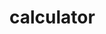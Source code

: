 # calculator
<html>
<head>
	<script>
		//function that display value
		function dis(val)
		{
			document.getElementById("result").value+=val
		}
		
		//function that evaluates the digit and return result
		function solve()
		{
			let x = document.getElementById("result").value
			let y = eval(x)
			document.getElementById("result").value = y
		}
		
		//function that clear the display
		function clr()
		{
			document.getElementById("result").value = ""
		}
	</script>
	<!-- for styling -->
	<style>
		.title{
		margin-bottom: 10px;
		text-align:center;
		width: 250px;
		color:gray;
		border: solid black 20px;
		}

		input[type="button"]
		{
		background-color:gray;
		color: black;
		border: solid lightblue 10px;
		width:100%
		}

		input[type="text"]
		{
		background-color:gray;
		border: solid lightblue 2px;
		width:100%
		}
	</style>
</head>
<!-- create table -->
<body>
	<div class = title >Hanna's Calculator</div>
	<table border="1">
		<tr>
			<td colspan="3"><input type="text" id="result"/></td>
			<!-- clr() function will call clr to clear all value -->
			<td><input type="button" value="c" onclick="clr()"/> </td>
		</tr>
		<tr>
			<!-- create button and assign value to each button -->
			<!-- dis("1") will call function dis to display value -->
			<td><input type="button" value="1" onclick="dis('1')"/> </td>
			<td><input type="button" value="2" onclick="dis('2')"/> </td>
			<td><input type="button" value="3" onclick="dis('3')"/> </td>
			<td><input type="button" value="/" onclick="dis('/')"/> </td>
		</tr>
		<tr>
			<td><input type="button" value="4" onclick="dis('4')"/> </td>
			<td><input type="button" value="5" onclick="dis('5')"/> </td>
			<td><input type="button" value="6" onclick="dis('6')"/> </td>
			<td><input type="button" value="+" onclick="dis('-')"/> </td>
		</tr>
		<tr>
			<td><input type="button" value="7" onclick="dis('7')"/> </td>
			<td><input type="button" value="8" onclick="dis('8')"/> </td>
			<td><input type="button" value="9" onclick="dis('9')"/> </td>
			<td><input type="button" value="-" onclick="dis('+')"/> </td>
		</tr>
		<tr>
			<td><input type="button" value="." onclick="dis('.')"/> </td>
			<td><input type="button" value="0" onclick="dis('0')"/> </td>
			<!-- solve function call function solve to evaluate value -->
			<td><input type="button" value="=" onclick="solve()"/> </td>
			<td><input type="button" value="/" onclick="dis('*')"/> </td>
		</tr>
	</table>
</body>
</html>
